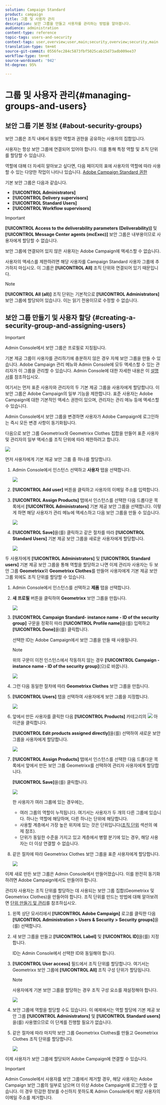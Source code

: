 ```yaml
---
solution: Campaign Standard
product: campaign
title: 그룹 및 사용자 관리
description: 보안 그룹을 만들고 사용자를 관리하는 방법을 알아봅니다.
audience: administration
content-type: reference
topic-tags: users-and-security
context-tags: user,overview;user,main;security,overview;security,main
translation-type: tm+mt
source-git-commit: 0556fec284c5873fbf5025cab15d73adb009ee37
workflow-type: tm+mt
source-wordcount: '942'
ht-degree: 95%

---
```



# 그룹 및 사용자 관리{#managing-groups-and-users}

## 보안 그룹 기본 정보 {#about-security-groups}

보안 그룹은 조직 내에서 동일한 역할과 권한을 공유하는 사용자의 집합입니다.

사용자는 항상 보안 그룹에 연결되어 있어야 합니다. 이를 통해 특정 역할 및 조직 단위를 할당할 수 있습니다.

역할에 대해 더 자세히 알아보고 싶다면, 다음 페이지의 표에 사용자의 역할에 따라 사용할 수 있는 다양한 작업이 나타나 있습니다. [Adobe Campaign Standard 권한](https://experienceleague.adobe.com/docs/campaign-standard/assets/acs_rights.pdf?lang=en)

기본 보안 그룹은 다음과 같습니다.

* **[!UICONTROL Administrators]**
* **[!UICONTROL Delivery supervisors]**
* **[!UICONTROL Standard Users]**
* **[!UICONTROL Workflow supervisors]**

>[!IMPORTANT]
>
>**[!UICONTROL Access to the deliverability parameters (Deliverability)]** 및 **[!UICONTROL Message Center agents (mcExec)]** 보안 그룹은 내부용이므로 사용자에게 할당할 수 없습니다.

보안 그룹에 연결되어 있지 않은 사용자는 Adobe Campaign에 액세스할 수 없습니다.

사용자의 액세스를 제한하려면 해당 사용자를 Campaign Standard 사용자 그룹에 추가하지 마십시오. 이 그룹은 **[!UICONTROL All]** 조직 단위와 연결되어 있기 때문입니다. 

>[!NOTE]
>
>**[!UICONTROL All (all)]** 조직 단위는 기본적으로 **[!UICONTROL Administrators]** 보안 그룹에 할당되어 있습니다. 이는 읽기 전용이므로 수정할 수 없습니다.

## 보안 그룹 만들기 및 사용자 할당 {#creating-a-security-group-and-assigning-users}

>[!IMPORTANT]
>
>Admin Console에서 보안 그룹은 프로필로 지칭됩니다.

기본 제공 그룹이 사용자를 관리하기에 충분하지 않은 경우 자체 보안 그룹을 만들 수 있습니다. Adobe Campaign 관리 메뉴와 Admin Console에 모두 액세스할 수 있는 관리자가 이 그룹을 관리할 수 있습니다. Admin Console에 대한 자세한 내용은 이 [설명서](https://helpx.adobe.com/kr/enterprise/managing/user-guide.html)를 참조하십시오.

여기서는 먼저 표준 사용자와 관리자의 두 기본 제공 그룹을 사용자에게 할당합니다. 이 보안 그룹은 Adobe Campaign의 일부 기능을 제한합니다. 표준 사용자는 Adobe Campaign에 대한 기본적인 액세스 권한이 있으며, 관리자는 관리 메뉴 등에 액세스할 수 있습니다.

Admin Console에서 보안 그룹을 변경하면 사용자가 Adobe Campaign에 로그인하는 즉시 모든 변경 사항이 동기화됩니다.

다음으로 보안 그룹 Geometrixx와 Geometrixx Clothes 집합을 만들어 표준 사용자 및 관리자의 일부 액세스를 조직 단위에 따라 제한하려고 합니다.

![](assets/ootb_security_group_1.png)

먼저 사용자에게 기본 제공 보안 그룹 중 하나를 할당합니다.

1. Admin Console에서 인스턴스 선택하고 **사용자** 탭을 선택합니다.

   ![](assets/manage_security_group_2.png)

1. **[!UICONTROL Add user]** 버튼을 클릭하고 사용자의 이메일 주소를 입력합니다.
1. **[!UICONTROL Assign Products]** 탭에서 인스턴스를 선택한 다음 드롭다운 목록에서 **[!UICONTROL Administrators]** 기본 제공 보안 그룹을 선택합니다. 이렇게 하면 해당 사용자가 관리 메뉴에 액세스하고 다음 보안 그룹을 만들 수 있습니다.

   ![](assets/ootb_security_group_2.png)

1. **[!UICONTROL Save]**&#x200B;을(를) 클릭하고 같은 절차를 따라 **[!UICONTROL Standard Users]** 기본 제공 보안 그룹을 새로운 사용자에게 할당합니다.

   ![](assets/ootb_security_group_3.png)

두 사용자에게 **[!UICONTROL Administrators]** 및 **[!UICONTROL Standard users]** 기본 제공 보안 그룹을 통해 역할을 할당하고 나면 이제 관리자 사용자는 두 보안 그룹 **Geometrixx**&#x200B;와 **Geometrixx Clothes**&#x200B;를 만들어 사용자에게 기본 제공 보안 그룹 외에도 조직 단위를 할당할 수 있습니다.

1. Admin Console에서 인스턴스를 선택하고 **제품** 탭을 선택합니다.
1. **새 프로필** 버튼을 클릭하여 **Geometrixx** 보안 그룹을 만듭니다.

   ![](assets/create_security_1.png)

1. **[!UICONTROL Campaign Standard- instance name - ID of the security group]** 구문을 정확히 따라 **[!UICONTROL Profile name]**&#x200B;을(를) 입력하고 **[!UICONTROL Done]**&#x200B;을(를) 클릭합니다. 

   선택한 ID는 Adobe Campaign에서 보안 그룹을 만들 때 사용됩니다.

   >[!NOTE]
   >
   >위의 구문이 이전 인스턴스에서 작동하지 않는 경우 **[!UICONTROL Campaign - instance name - ID of the security group]**(으)로 바꿉니다.

   ![](assets/manage_security_group_1.png)

1. 그런 다음 동일한 절차에 따라 **Geometrixx Clothes** 보안 그룹을 만듭니다.
1. **[!UICONTROL Users]** 탭을 선택하여 사용자에게 보안 그룹을 지정합니다.

   ![](assets/manage_security_group_2.png)

1. 앞에서 만든 사용자를 클릭한 다음 **[!UICONTROL Products]** 카테고리의 ![](assets/managing_security_group_10.png) 아이콘을 클릭합니다.

   **[!UICONTROL Edit products assigned directly]**&#x200B;을(를) 선택하여 새로운 보안 그룹을 사용자에게 할당합니다.

   ![](assets/manage_security_group_8.png)

1. **[!UICONTROL Assign Products]** 탭에서 인스턴스를 선택한 다음 드롭다운 목록에서 앞에서 만든 보안 그룹 Geometrixx를 선택하여 관리자 사용자에게 할당합니다.

   **[!UICONTROL Save]**&#x200B;을(를) 클릭합니다.

   ![](assets/manage_security_group_3.png)

   한 사용자가 여러 그룹에 있는 경우에는, 

   * 여러 그룹의 역할이 누적됩니다. 여기서는 사용자가 두 개의 다른 그룹에 있습니다. 하나는 역할에 해당하며, 다른 하나는 단위에 해당합니다.
   * 사용할 계층에서 가장 높은 위치에 있는 것은 단위입니다([조직 단위](../../administration/using/organizational-units.md) 섹션의 예제 참조).
   * 단위가 동일한 수준을 가지고 있고 계층에서 병렬 분기에 있는 경우, 해당 사용자는 더 이상 연결할 수 없습니다.

1. 같은 절차에 따라 Geometrixx Clothes 보안 그룹을 표준 사용자에게 할당합니다.

   ![](assets/manage_security_group_9.png)

이제 새로 만든 보안 그룹은 Admin Console에서 만들어졌습니다. 이를 완전히 동기화하려면 Adobe Campaign에서도 만들어야 합니다.

관리자 사용자는 조직 단위를 할당하는 데 사용되는 보안 그룹 집합(Geometrixx 및 Geometrixx Clothes)을 만들어야 합니다. 조직 단위를 만드는 방법에 대해 알아보려면 [단위 만들기 및 관리](../../administration/using/organizational-units.md#creating-and-managing-units)를 참조하십시오.

1. 왼쪽 상단 모서리에서 **[!UICONTROL Adobe Campaign]** 로고를 클릭한 다음 **[!UICONTROL Administration > Users & Security > Security groups]**&#x200B;을(를) 선택합니다.
1. 새 보안 그룹을 만들고 **[!UICONTROL Label]** 및 **[!UICONTROL ID]**&#x200B;을(를) 지정합니다.

   ID는 Admin Console에서 선택한 ID와 동일해야 합니다.

1. **[!UICONTROL User access]** 필드에서 조직 단위를 할당합니다. 여기서는 Geometrixx 보안 그룹에 **[!UICONTROL All]** 조직 구성 단위가 할당됩니다.

   >[!NOTE]
   >
   >사용자에게 기본 보안 그룹을 할당하는 경우 조직 구성 요소를 재설정해야 합니다.

   ![](assets/manage_security_group_6.png)

1. 보안 그룹에 역할을 할당할 수도 있습니다. 이 예제에서는 역할 할당에 기본 제공 보안 그룹 **[!UICONTROL Administrators]** 및 **[!UICONTROL Standard users]**&#x200B;을(를) 사용했으므로 이 단계를 진행할 필요가 없습니다.
1. 같은 절차에 따라 마지막 보안 그룹 Geometrixx Clothes를 만들고 Geometrixx Clothes 조직 단위를 할당합니다.

   ![](assets/manage_security_group_7.png)

이제 사용자가 보안 그룹에 할당되어 Adobe Campaign에 연결할 수 있습니다.

>[!IMPORTANT]
>
>Admin Console에서 사용자를 보안 그룹에서 제거할 경우, 해당 사용자는 Adobe Campaign 보안 그룹의 일부로 남으며 더 이상 Adobe Campaign에 로그인할 수 없습니다. 이 경우 민감한 정보를 수신하지 못하도록 Admin Console에서 해당 사용자의 이메일 주소를 제거합니다.

